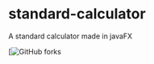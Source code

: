 # standard-calculator
A standard calculator made in javaFX

[![GitHub forks](https://img.shields.io/github/forks/nacersalaheddine/standard-calculator.svg?label=Forks&style=social)
